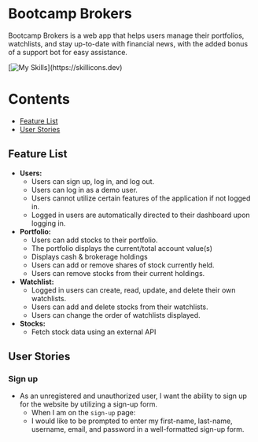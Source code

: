 # Bootcamp Brokers

Bootcamp Brokers is a web app that helps users manage their portfolios, watchlists, and stay up-to-date with financial news, with the added bonus of a support bot for easy assistance.

[![My Skills](https://skillicons.dev/icons?i=react,redux,py,flask,js,html,css,)](https://skillicons.dev)

Contents
===
- [Feature List](#feature-list)
- [User Stories](#user-stories)

## Feature List
- **Users:**
  - Users can sign up, log in, and log out.
  - Users can log in as a demo user.
  - Users cannot utilize certain features of the application if not logged in.
  - Logged in users are automatically directed to their dashboard upon logging in.
- **Portfolio:**
  - Users can add stocks to their portfolio.
  - The portfolio displays the current/total account value(s)
  - Displays cash & brokerage holdings
  - Users can add or remove shares of stock currently held.
  - Users can remove stocks from their current holdings.
- **Watchlist:**
  - Logged in users can create, read, update, and delete their own watchlists.
  - Users can add and delete stocks from their watchlists.
  - Users can change the order of watchlists displayed.
- **Stocks:**
  - Fetch stock data using an external API

## User Stories

### Sign up
- As an unregistered and unauthorized user, I want the ability to sign up for the website by utilizing a sign-up form.
  - When I am on the `sign-up` page:
  - I would like to be prompted to enter my first-name, last-name, username, email, and password in a well-formatted sign-up form.
